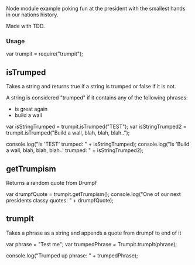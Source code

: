 Node module example poking fun at the president with the smallest hands in our nations history.

Made with TDD.

### Usage

var trumpit = require("trumpit");

## isTrumped
Takes a string and returns true if a string is trumped or false if it is not.

A string is considered "trumped" if it contains any of the following phrases:
* is great again
* build a wall

var isStringTrumped = trumpit.isTrumped("TEST");
var isStringTrumped2 = trumpit.isTrumped("Build a wall, blah, blah, blah..");

console.log("Is 'TEST' trumped: " + isStringTrumped);
console.log("Is 'Build a wall, blah, blah, blah..' trumped: " + isStringTrumped2);


## getTrumpism
Returns a random quote from Drumpf

var drumpfQuote = trumpit.getTrumpism();
console.log("One of our next presidents classy quotes: " + drumpfQuote);


## trumpIt
Takes a phrase as a string and appends a quote from drumpf to end of it

var phrase = "Test me";
var trumpedPhrase = Trumpit.trumpIt(phrase);

console.log("Trumped up phrase: " + trumpedPhrase);